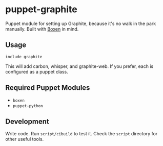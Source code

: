 # puppet-graphite

Puppet module for setting up Graphite, because it's no walk in the park manually. Built with
[Boxen](https://github.com/boxen/boxen) in mind.

## Usage

```puppet
include graphite
```

This will add carbon, whisper, and graphite-web.  If you prefer, each is configured as a puppet class.

## Required Puppet Modules

* `boxen`
* `puppet-python`

## Development

Write code. Run `script/cibuild` to test it. Check the `script` directory for 
other useful tools.
